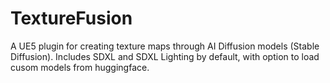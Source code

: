 # TextureFusion
A UE5 plugin for creating texture maps through AI Diffusion models (Stable Diffusion). Includes SDXL and SDXL Lighting by default, with option to load cusom models from huggingface.

